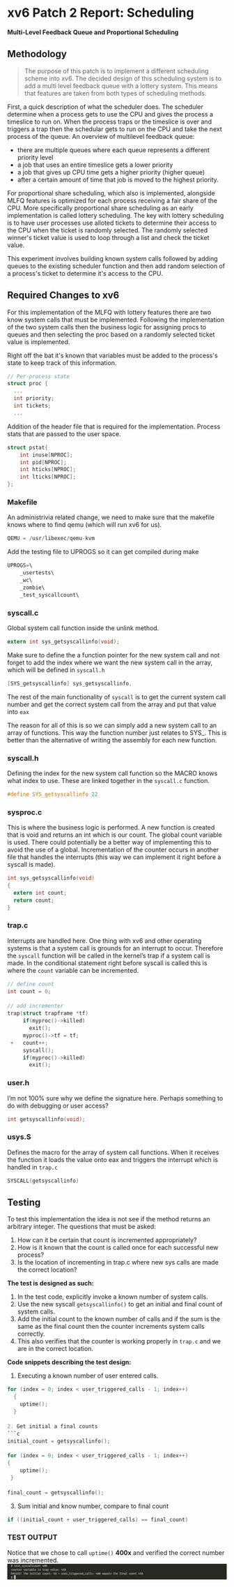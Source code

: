 # xv6 Patch 2 Report: Scheduling
**Multi-Level Feedback Queue and Proportional Scheduling**
## Methodology
>The purpose of this patch is to implement a different scheduling scheme into xv6. The decided design of this scheduling system is to add a multi level feedback queue with a lottery system. This means that features are taken from both types of scheduling methods. 

First, a quick description of what the scheduler does. The scheduler determine when a process gets to use the CPU and gives the process a timeslice to run on. When the process traps or the timeslice is over and triggers a trap then the schedular gets to run on the CPU and take the next process of the queue. An overview of multilevel feedback queue:
- there are multiple queues where each queue represents a different priority level
- a job that uses an entire timeslice gets a lower priority
- a job that gives up CPU time gets a higher priority (higher queue)
- after a certain amount of time that job is moved to the highest priority.

For proportional share scheduling, which also is implemented, alongside MLFQ features is optimized for each process receiving a fair share of the CPU. More specifically proportional share scheduling as an early implementation is called lottery scheduling. The key with lottery scheduling is to have user processes use alloted tickets to determine their access to the CPU when the ticket is randomly selected. The randomly selected winner's ticket value is used to loop through a list and check the ticket value.

This experiment involves building known system calls followed by adding queues to the existing scheduler function and then add random selection of a process's ticket to determine it's access to the CPU.

## Required Changes to xv6

For this implementation of the MLFQ with lottery features there are two know system calls that must be implemented.
Following the implementation of the two system calls then the business logic for assigning procs to queues and then selecting the proc based on a randomly selected ticket value is implemented.

Right off the bat it's known that variables must be added to the process's state to keep track of this information.
```c
// Per-process state
struct proc {
  ...
  int priority;
  int tickets;
  ...
```

Addition of the header file that is required for the implementation. Process stats that are passed to the user space.

```c
struct pstat{
    int inuse[NPROC];
    int pid[NPROC]; 
    int hticks[NPROC]; 
    int lticks[NPROC];
};
```




### Makefile
An administrivia related change, we need to make sure that the makefile knows where to find qemu (which will run xv6 for us).
```c
QEMU = /usr/libexec/qemu-kvm
```

Add the testing file to UPROGS so it can get compiled during make
```c
UPROGS=\
 	_usertests\
 	_wc\
 	_zombie\
	_test_syscallcount\
```

### syscall.c
Global system call function inside the unlink method.
```c
extern int sys_getsyscallinfo(void);
```
Make sure to define the a function pointer for the new system call and not forget to add the index where we want the new system call in the array, which will be defined in `syscall.h`
```c
[SYS_getsyscallinfo] sys_getsyscallinfo,
```
The rest of the main functionality of `syscall` is to get the current system call number and get the correct system call from the array and put that value into `eax`

The reason for all of this is so we can simply add a new system call to an array of functions. This way the function number just relates to SYS_<number>. This is better than the alternative of writing the assembly for each new function. 

### syscall.h
Defining the index for the new system call function so the MACRO knows what index to use. These are linked together in the `syscall.c` function.
```c
#define SYS_getsyscallinfo 22
```

### sysproc.c
This is where the business logic is performed. A new function is created that is void and returns an int which is our count. The global count variable is used. There could potentially be a better way of implementing this to avoid the use of a global. Incrementation of the counter occurs in another file that handles the interrupts (this way we can implement it right before a syscall is made).
```c
int sys_getsyscallinfo(void)
{
  extern int count;
  return count;
}
```

### trap.c
Interrupts are handled here. One thing with xv6 and other operating systems is that a system call is grounds for an interrupt to occur. Therefore the `syscall` function will be called in the kernel’s trap if a system call is made. In the conditional statement right before syscall is called this is where the `count` variable can be incremented.
```c
// define count
int count = 0;

// add incrementer
trap(struct trapframe *tf)
     if(myproc()->killed)
       exit();
     myproc()->tf = tf;
 +   count++;
     syscall();
     if(myproc()->killed)
       exit();
```

### user.h
I’m not 100% sure why we define the signature here. Perhaps something to do with debugging or user access?
```c
int getsyscallinfo(void);
```

### usys.S
Defines the macro for the array of system call functions. When it receives the function it loads the value onto eax and triggers the interrupt which is handled in `trap.c`
```c
SYSCALL(getsyscallinfo)
```
## Testing
To test this implementation the idea is not see if the method returns an arbitrary integer. The questions that must be asked:
1. How can it be certain that count is incremented appropriately?
2. How is it known that the count is called once for each successful new process?
3. Is the location of incrementing in trap.c where new sys calls are made the correct location?

**The test is designed as such:**
1. In the test code, explicitly invoke a known number of system calls.
2. Use the new syscall `getsyscallinfo()` to get an initial and final count of system calls.
3. Add the initial count to the known number of calls and if the sum is the same as the final count then the counter increments system calls correctly.
4. This also verifies that the counter is working properly in `trap.c` and we are in the correct location.

**Code snippets describing the test design:**
1. Executing a known number of user entered calls.
```c
for (index = 0; index < user_triggered_calls - 1; index++)
  {
    uptime();
  }

2. Get initial a final counts
```c
initial_count = getsyscallinfo();

for (index = 0; index < user_triggered_calls - 1; index++)
{
    uptime();
 }

final_count = getsyscallinfo();
```

3. Sum initial and know number, compare to final count
```c
if ((initial_count + user_triggered_calls) == final_count)
```

### TEST OUTPUT
Notice that we chose to call `uptime()` **400x** and verified the correct number was incremented.
![test_syscallcount](https://github.com/ztbochanski/operating-systems-reference/raw/main/images/test_syscallcount.png)
